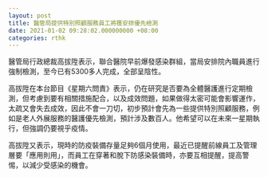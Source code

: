 ```yaml
---
layout: post
title: 醫管局提供特別照顧服務員工將獲安排優先檢測
date: 2021-01-02 09:28:02.000000000 +08:00
categories: rthk
---
```


醫管局行政總裁高拔陞表示，聯合醫院早前爆發感染群組，當局安排院內職員進行強制檢測，至今已有5300多人完成，全部呈陰性。

高拔陞在本台節目《星期六問責》表示，仍在研究是否要為全體醫護進行定期檢測，但考慮到要有相關措施配合，以及成效問題，如果做得太密可能會影響運作，太疏又會失去成效，因此不會一刀切，初步預計會先為一些提供特別照顧服務，例如是老人外展服務的醫護優先檢測，預計涉及數百人。他希望可以在未來一星期執行，但強調仍要視乎疫情。

高拔陞又表示，現時的防疫裝備存量足夠6個月使用，最近已提醒前線員工及管理層要「應用則用」，而員工在穿著和脫下防感染裝備時，亦要互相提醒，提高警惕，以減少受感染的機會。
